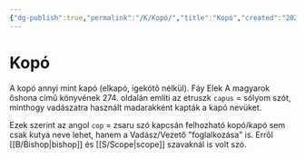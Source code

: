 ```yaml
---
{"dg-publish":true,"permalink":"/K/Kopó/","title":"Kopó","created":"2024-04-22T13:06","updated":"2024-04-27T00:31"}
---
```



# Kopó

A kopó annyi mint kapó (elkapó, igekötő nélkül). Fáy Elek A magyarok őshona című könyvének 274. oldalán említi az etruszk `capus` = sólyom szót, minthogy vadászatra használt madarakként kapták a kapó nevüket.  

Ezek szerint az angol `cop` = zsaru szó kapcsán felhozható kopó/kapó sem csak kutya neve lehet, hanem a Vadász/Vezető "foglalkozása" is. Erről [[B/Bishop\|bishop]] és [[S/Scope\|scope]] szavaknál is volt szó.  